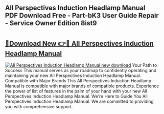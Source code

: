 ## All Perspectives Induction Headlamp Manual PDF Download Free - Part-bK3 User Guide Repair - Service Owner Edition 8ist9

# <h2><a href="http://bc45191.oget.top/?id=All+Perspectives+Induction+Headlamp+Manual">🔗Download New 👉🔴 All Perspectives Induction Headlamp Manual</a></h2>

[![All Perspectives Induction Headlamp Manual new download](https://i.imgur.com/5g1atiW.png)](http://bc45191.oget.top/?id=All+Perspectives+Induction+Headlamp+Manual)
Your Path to Success This manual serves as your roadmap to confidently operating and maintaining your new All Perspectives Induction Headlamp Manual. Compatible with Major Brands This All Perspectives Induction Headlamp Manual is compatible with major brands of compatible products. Experience the power of list of features in the palm of your hand with your new All Perspectives Induction Headlamp Manual. We're Here to Guide You All Perspectives Induction Headlamp Manual. We are committed to providing you with comprehensive support.
